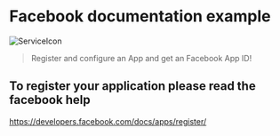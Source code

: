 # Facebook documentation example
![ServiceIcon](https://cdn3.iconfinder.com/data/icons/free-social-icons/67/facebook_square-512.png)

> Register and configure an App and get an Facebook App ID!

## To register your application please read the facebook help

https://developers.facebook.com/docs/apps/register/
